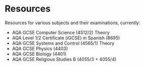 # Resources

Resources for various subjects and their examinations, currently:

- AQA GCSE Computer Science (4512/2) Theory
- AQA Level 1/2 Certificate (iGCSE) in Spanish (8695)
- AQA GCSE Systems and Control (4565/1) Theory
- AQA GCSE Physics (4403)
- AQA GCSE Biology (4401)
- AQA GCSE Religious Studies B (4055/3 + 4055/4)
